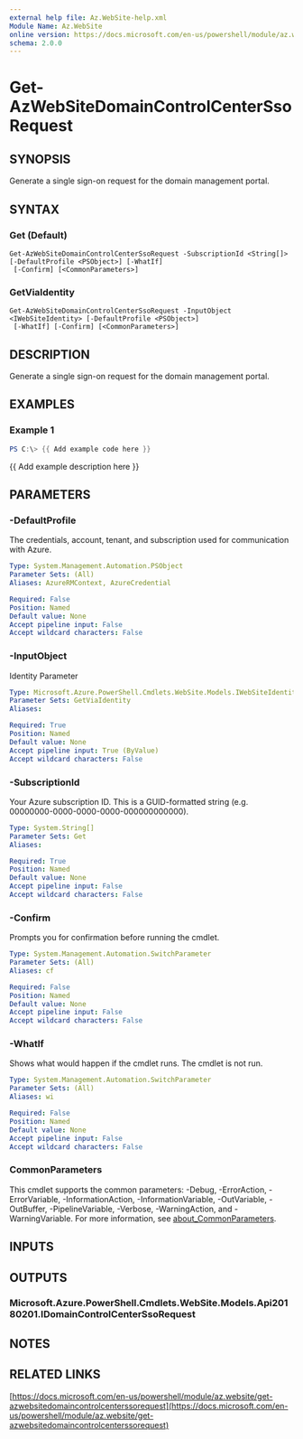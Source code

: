 ```yaml
---
external help file: Az.WebSite-help.xml
Module Name: Az.WebSite
online version: https://docs.microsoft.com/en-us/powershell/module/az.website/get-azwebsitedomaincontrolcenterssorequest
schema: 2.0.0
---
```


# Get-AzWebSiteDomainControlCenterSsoRequest

## SYNOPSIS
Generate a single sign-on request for the domain management portal.

## SYNTAX

### Get (Default)
```
Get-AzWebSiteDomainControlCenterSsoRequest -SubscriptionId <String[]> [-DefaultProfile <PSObject>] [-WhatIf]
 [-Confirm] [<CommonParameters>]
```

### GetViaIdentity
```
Get-AzWebSiteDomainControlCenterSsoRequest -InputObject <IWebSiteIdentity> [-DefaultProfile <PSObject>]
 [-WhatIf] [-Confirm] [<CommonParameters>]
```

## DESCRIPTION
Generate a single sign-on request for the domain management portal.

## EXAMPLES

### Example 1
```powershell
PS C:\> {{ Add example code here }}
```

{{ Add example description here }}

## PARAMETERS

### -DefaultProfile
The credentials, account, tenant, and subscription used for communication with Azure.

```yaml
Type: System.Management.Automation.PSObject
Parameter Sets: (All)
Aliases: AzureRMContext, AzureCredential

Required: False
Position: Named
Default value: None
Accept pipeline input: False
Accept wildcard characters: False
```

### -InputObject
Identity Parameter

```yaml
Type: Microsoft.Azure.PowerShell.Cmdlets.WebSite.Models.IWebSiteIdentity
Parameter Sets: GetViaIdentity
Aliases:

Required: True
Position: Named
Default value: None
Accept pipeline input: True (ByValue)
Accept wildcard characters: False
```

### -SubscriptionId
Your Azure subscription ID.
This is a GUID-formatted string (e.g.
00000000-0000-0000-0000-000000000000).

```yaml
Type: System.String[]
Parameter Sets: Get
Aliases:

Required: True
Position: Named
Default value: None
Accept pipeline input: False
Accept wildcard characters: False
```

### -Confirm
Prompts you for confirmation before running the cmdlet.

```yaml
Type: System.Management.Automation.SwitchParameter
Parameter Sets: (All)
Aliases: cf

Required: False
Position: Named
Default value: None
Accept pipeline input: False
Accept wildcard characters: False
```

### -WhatIf
Shows what would happen if the cmdlet runs.
The cmdlet is not run.

```yaml
Type: System.Management.Automation.SwitchParameter
Parameter Sets: (All)
Aliases: wi

Required: False
Position: Named
Default value: None
Accept pipeline input: False
Accept wildcard characters: False
```

### CommonParameters
This cmdlet supports the common parameters: -Debug, -ErrorAction, -ErrorVariable, -InformationAction, -InformationVariable, -OutVariable, -OutBuffer, -PipelineVariable, -Verbose, -WarningAction, and -WarningVariable. For more information, see [about_CommonParameters](http://go.microsoft.com/fwlink/?LinkID=113216).

## INPUTS

## OUTPUTS

### Microsoft.Azure.PowerShell.Cmdlets.WebSite.Models.Api20180201.IDomainControlCenterSsoRequest
## NOTES

## RELATED LINKS

[https://docs.microsoft.com/en-us/powershell/module/az.website/get-azwebsitedomaincontrolcenterssorequest](https://docs.microsoft.com/en-us/powershell/module/az.website/get-azwebsitedomaincontrolcenterssorequest)

